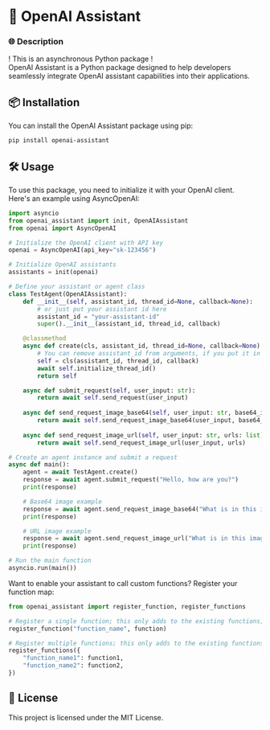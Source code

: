 # 🚀 OpenAI Assistant

### 🌐 Description

! This is an asynchronous Python package !  
OpenAI Assistant is a Python package designed to help developers seamlessly integrate OpenAI assistant capabilities into their applications.

## 📦 Installation

You can install the OpenAI Assistant package using pip:
    
```sh
pip install openai-assistant
```

## 🛠 Usage

To use this package, you need to initialize it with your OpenAI client.  
Here's an example using AsyncOpenAI:

```python
import asyncio
from openai_assistant import init, OpenAIAssistant
from openai import AsyncOpenAI

# Initialize the OpenAI client with API key
openai = AsyncOpenAI(api_key="sk-123456")

# Initialize OpenAI assistants
assistants = init(openai)

# Define your assistant or agent class
class TestAgent(OpenAIAssistant):
    def __init__(self, assistant_id, thread_id=None, callback=None):
        # or just put your assistant id here
        assistant_id = "your-assistant-id"
        super().__init__(assistant_id, thread_id, callback)

    @classmethod
    async def create(cls, assistant_id, thread_id=None, callback=None):
        # You can remove assistant_id from arguments, if you put it in __init__
        self = cls(assistant_id, thread_id, callback)
        await self.initialize_thread_id()
        return self

    async def submit_request(self, user_input: str):
        return await self.send_request(user_input)
    
    async def send_request_image_base64(self, user_input: str, base64_images: list):
        return await self.send_request_image_base64(user_input, base64_images)
        
    async def send_request_image_url(self, user_input: str, urls: list):
        return await self.send_request_image_url(user_input, urls)

# Create an agent instance and submit a request
async def main():
    agent = await TestAgent.create()
    response = await agent.submit_request("Hello, how are you?")
    print(response)

    # Base64 image example
    response = await agent.send_request_image_base64("What is in this image?", ["data:image/jpeg;base64,/9jS..."])
    print(response)

    # URL image example
    response = await agent.send_request_image_url("What is in this image?", ["https://example.com/image.jpg"])
    print(response)

# Run the main function
asyncio.run(main())
```

Want to enable your assistant to call custom functions? Register your function map:

```python
from openai_assistant import register_function, register_functions

# Register a single function; this only adds to the existing functions, not replaces them
register_function("function_name", function)

# Register multiple functions; this only adds to the existing functions, not replaces them
register_functions({
    "function_name1": function1,
    "function_name2": function2,
})
```

## 📜 License

This project is licensed under the MIT License.
